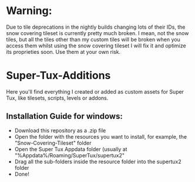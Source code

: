 # Warning:
Due to tile deprecations in the nightly builds changing lots of their IDs, the snow covering tileset is currently pretty much broken. I mean, not the snow tiles, but all the tiles other than my custom tiles will be broken when you access them whilst using the snow covering tileset I will fix it and optimize its proprieties soon. Use them at your own risk.

# Super-Tux-Additions
Here you'll find everything I created or added as custom assets for Super Tux, like tilesets, scripts, levels or addons.

## Installation Guide for windows:
* Download this repository as a .zip file
* Open the folder with the resources you want to install, for example, the "Snow-Covering-Tileset" folder
* Open the Super Tux Appdata folder (usually at "%Appdata%/Roaming/SuperTux/supertux2"
* Drag all the sub-folders inside the resource folder into the supertux2 folder
* Done!
